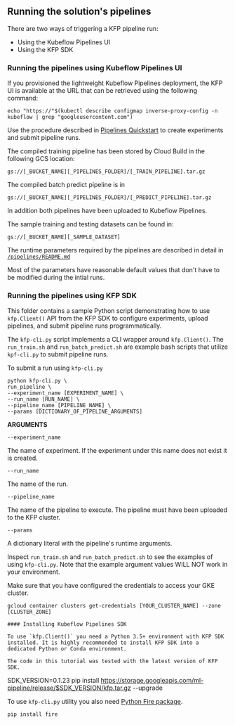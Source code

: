 ## Running the solution's pipelines

There are two ways of triggering a KFP pipeline run:
- Using the Kubeflow Pipelines UI
- Using the KFP SDK

### Running the pipelines using Kubeflow Pipelines UI

If you provisioned the lightweight Kubeflow Pipelines deployment, the KFP UI is available at the URL that can be retrieved using the following command:

`echo "https://"$(kubectl describe configmap inverse-proxy-config -n kubeflow | grep "googleusercontent.com")`

Use the procedure described in [Pipelines Quickstart](https://www.kubeflow.org/docs/pipelines/pipelines-quickstart/) to create experiments and submit pipeline runs.

The compiled training pipeline has been stored by Cloud Build in the following GCS location:

`gs://[_BUCKET_NAME][_PIPELINES_FOLDER]/[_TRAIN_PIPELINE].tar.gz`

The compiled batch predict pipeline is in

`gs://[_BUCKET_NAME][_PIPELINES_FOLDER]/[_PREDICT_PIPELINE].tar.gz`

In addition both pipelines have been uploaded to Kubeflow Pipelines.

The sample training and testing datasets can be found in:

`gs://[_BUCKET_NAME][_SAMPLE_DATASET]`

The runtime parameters required by the pipelines are described in detail in [`/pipelines/README.md`](/pipelines/README.md)

Most of the parameters have reasonable default values that don't have to be modified during the intial runs.

### Running the pipelines using KFP SDK


This folder contains a sample Python script demonstrating how to use `kfp.Client()` API from the KFP SDK to configure experiments, upload pipelines, and submit pipeline runs programmatically.

The `kfp-cli.py` script implements a CLI wrapper around `kfp.Client()`. The `run_train.sh` and `run_batch_predict.sh` are example bash scripts that utilize `kpf-cli.py` to submit pipeline runs.

To submit a run using `kfp-cli.py`

```
python kfp-cli.py \
run_pipeline \ 
--experiment_name [EXPERIMENT_NAME] \
--run_name [RUN_NAME] \
--pipeline_name [PIPELINE_NAME] \
--params [DICTIONARY_OF_PIPELINE_ARGUMENTS]
```

**ARGUMENTS**


`--experiment_name`

The name of experiment. If the experiment under this name does not exist it is created.

`--run_name`

The name of the run.

`--pipeline_name`

The name of the pipeline to execute. The pipeline must have been uploaded to the KFP cluster.

`--params`

A dictionary literal with the pipeline's runtime arguments.


Inspect `run_train.sh` and `run_batch_predict.sh` to see the examples of using `kfp-cli.py`. Note that the example argument values WILL NOT work in your environment.

Make sure that you have configured the credentials to access your GKE cluster.
```
gcloud container clusters get-credentials [YOUR_CLUSTER_NAME] --zone [CLUSTER_ZONE]

#### Installing Kubeflow Pipelines SDK

To use `kfp.Client()` you need a Python 3.5+ environment with KFP SDK installed. It is highly recommended to install KFP SDK into a dedicated Python or Conda environment.

The code in this tutorial was tested with the latest version of KFP SDK. 

```
SDK_VERSION=0.1.23
pip install https://storage.googleapis.com/ml-pipeline/release/$SDK_VERSION/kfp.tar.gz --upgrade

To use `kfp-cli.py` utility you also need [Python Fire package](https://google.github.io/python-fire/guide/). 
```
pip install fire
```




